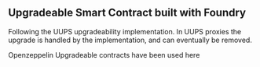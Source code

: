 ## Upgradeable Smart Contract built with Foundry

Following the UUPS upgradeability implementation. In UUPS proxies the upgrade is handled by the implementation, and can eventually be removed. 

Openzeppelin Upgradeable contracts have been used here